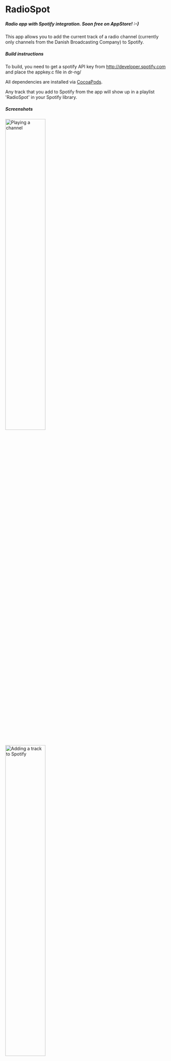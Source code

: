 RadioSpot
==========

##### Radio app with Spotify integration. Soon free on AppStore! :-)

This app allows you to add the current track of a radio channel (currently only channels from the Danish Broadcasting Company) to Spotify.

##### Build instructions

To build, you need to get a spotify API key from http://developer.spotify.com and place the appkey.c file in dr-ng/

All dependencies are installed via <a href='http://cocoapods.org'>CocoaPods</a>.

Any track that you add to Spotify from the app will show up in a playlist 'RadioSpot' in your Spotify library.

##### Screenshots

<a href="http://i.imgur.com/nRexA9X.png"><img src="http://i.imgur.com/nRexA9X.png" title="Playing a channel"  width='50%'/></a>

<a href="http://i.imgur.com/boOD750.png"><img src="http://i.imgur.com/boOD750.png" title="Adding a track to Spotify"  width='50%'/></a>

<a href="http://i.imgur.com/FpjRPpd.png"><img src="http://i.imgur.com/FpjRPpd.png" title="Using the remote to add a track"  width='50%'/></a>


